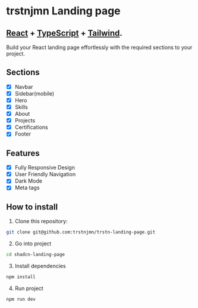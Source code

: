 # trstnjmn Landing page

## <a href="https://react.dev/" target="_blank">React</a> + <a href="https://www.typescriptlang.org/" target="_blank">TypeScript</a> + <a href="https://tailwindcss.com/" target="_blank">Tailwind</a>.

Build your React landing page effortlessly with the required sections to your project.

## Sections

- [x] Navbar
- [x] Sidebar(mobile)
- [x] Hero
- [x] Skills
- [x] About
- [x] Projects
- [x] Certifications
- [x] Footer

## Features

- [x] Fully Responsive Design
- [x] User Friendly Navigation
- [x] Dark Mode
- [x] Meta tags

## How to install

1. Clone this repository:

```bash
git clone git@github.com:trstnjmn/trstn-landing-page.git
```

2. Go into project

```bash
cd shadcn-landing-page
```

3. Install dependencies

```bash
npm install
```

4. Run project

```bash
npm run dev
```
